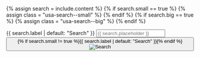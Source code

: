 {% assign search = include.content %}
{% if search.small == true %}
  {% assign class = "usa-search--small" %}
{% endif %}
{% if search.big == true %}
  {% assign class = "usa-search--big" %}
{% endif %}
<section aria-label="Search component">
  <form class="usa-search {{ class }}" role="search">
    <label class="usa-sr-only" for="search-field">{{ search.label | default: "Search"  }}</label>
    <input class="usa-input" id="search-field" type="search" name="search" placeholder="{{ search.placeholder }}" />
      <button class="usa-button {{ search.btn-class }}" type="submit">
        {% if search.small != true %}<span class="usa-search__submit-text">{{ search.label | default: "Search"  }}</span
        >{% endif %}
        <img
          src="/assets/img/usa-icons-bg/search--white.svg"
          class="usa-search__submit-icon"
          alt="Search"
        />
      </button>
  </form>
</section>